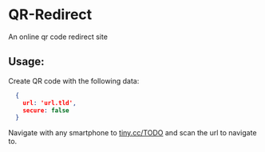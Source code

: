 # QR-Redirect
An online qr code redirect site

## Usage:
Create QR code with the following data:
```json
  {
    url: 'url.tld',
    secure: false
  }
```
Navigate with any smartphone to [tiny.cc/TODO](http://TODO) and scan the url to navigate to.
